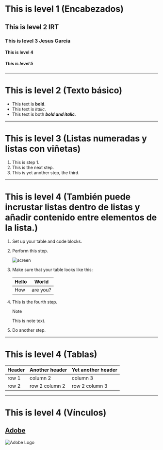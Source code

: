 # This is level 1 (Encabezados)
## This is level 2 IRT
### This is level 3 Jesus Garcia
#### This is level 4 
##### This is level 5
-----------------------------------------
# This is level 2 (Texto básico)
  * This text is **bold**.
  * This text is *italic*.
  * This text is both ***bold and italic***.
-----------------------------------------
# This is level 3 (Listas numeradas y listas con viñetas)
1. This is step 1.
1. This is the next step.
1. This is yet another step, the third.
-----------------------------------------
# This is level 4 (También puede incrustar listas dentro de listas y añadir contenido entre elementos de la lista.)
1. Set up your table and code blocks.
1. Perform this step.

   ![screen](https://experienceleague.adobe.com/docs/contributor/assets/adobe_standard_logo.png?lang=es)

1. Make sure that your table looks like this:

   | Hello | World |
   |---|---|
   | How | are you? |

1. This is the fourth step.

   >[!NOTE]
   >
   >This is note text.

1. Do another step.
-------------------------------------------
# This is level 4 (Tablas)
| Header | Another header | Yet another header |
|--- |--- |--- |
| row 1 | column 2 | column 3 |
| row 2 | row 2 column 2 | row 2 column 3 |
--------------------------------------------------
# This is level 4 (Vínculos)
[Adobe](https://www.adobe.com)
--------------------------------------------------
![Adobe Logo](/docs/contributor/assets/adobe_standard_logo.jpg "Hover text")


